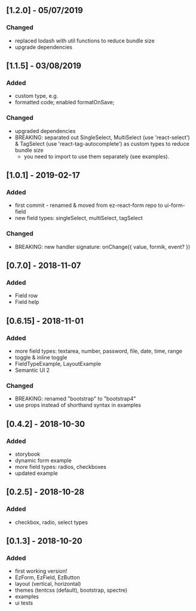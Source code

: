## [1.2.0] - 05/07/2019

### Changed
- replaced lodash with util functions to reduce bundle size
- upgrade dependencies

## [1.1.5] - 03/08/2019

### Added
- custom type, e.g. <UIField custom={CustomComponent} name="fieldName" />
- formatted code; enabled formatOnSave;
### Changed
- upgraded dependencies
- BREAKING: separated out SingleSelect, MultiSelect (use 'react-select') & TagSelect (use 'react-tag-autocomplete') as custom types to reduce bundle size
  - you need to import to use them separately (see examples).

## [1.0.1] - 2019-02-17

### Added
- first commit - renamed & moved from ez-react-form repo to ui-form-field
- new field types: singleSelect, multiSelect, tagSelect
### Changed
- BREAKING: new handler signature: onChange({ value, formik, event? })

## [0.7.0] - 2018-11-07

### Added
- Field row
- Field help

## [0.6.15] - 2018-11-01

### Added
- more field types: textarea, number, password, file, date, time, range
- toggle & inline toggle
- FieldTypeExample, LayoutExample
- Semantic UI 2

### Changed
- BREAKING: renamed "bootstrap" to "bootstrap4"
- use props instead of shorthand syntax in examples

## [0.4.2] - 2018-10-30

### Added
- storybook
- dynamic form example
- more field types: radios, checkboxes
- updated example

## [0.2.5] - 2018-10-28

### Added
- checkbox, radio, select types

## [0.1.3] - 2018-10-20

### Added
- first working version!
- EzForm, EzField, EzButton
- layout (vertical, horizontal)
- themes (tentcss (default), bootstrap, spectre)
- examples
- ui tests